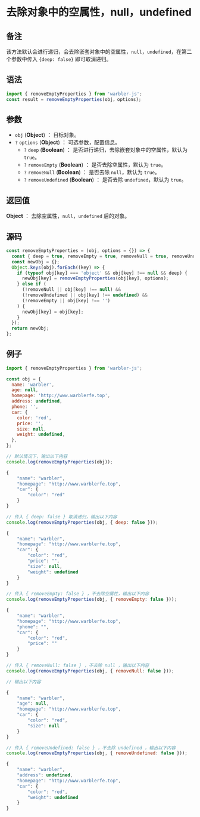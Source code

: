 # 去除对象中的空属性，null，undefined

## 备注

该方法默认会进行递归，会去除嵌套对象中的空属性，`null`，`undefined`，在第二个参数中传入 `{deep: false}` 即可取消递归。

## 语法

```js
import { removeEmptyProperties } from 'warbler-js';
const result = removeEmptyProperties(obj，options);
```

## 参数

- `obj` (**Object**) ： 目标对象。
- `?` `options` (**Object**) ： 可选参数，配置信息。
  - `?` `deep` (**Boolean**) ： 是否进行递归，去除嵌套对象中的空属性，默认为 `true`。
  - `?` `removeEmpty` (**Boolean**) ： 是否去除空属性，默认为 `true`。
  - `?` `removeNull` (**Boolean**) ： 是否去除 `null`，默认为 `true`。
  - `?` `removeUndefined` (**Boolean**) ： 是否去除 `undefined`，默认为 `true`。

## 返回值

**Object** ： 去除空属性，`null`，`undefined` 后的对象。

## 源码

```js
const removeEmptyProperties = (obj, options = {}) => {
  const { deep = true, removeEmpty = true, removeNull = true, removeUndefined = true } = options;
  const newObj = {};
  Object.keys(obj).forEach((key) => {
    if (typeof obj[key] === 'object' && obj[key] !== null && deep) {
      newObj[key] = removeEmptyProperties(obj[key], options);
    } else if (
      (!removeNull || obj[key] !== null) &&
      (!removeUndefined || obj[key] !== undefined) &&
      (!removeEmpty || obj[key] !== '')
    ) {
      newObj[key] = obj[key];
    }
  });
  return newObj;
};
```

## 例子

```js
import { removeEmptyProperties } from 'warbler-js';

const obj = {
  name: 'warbler',
  age: null,
  homepage: 'http://www.warblerfe.top',
  address: undefined,
  phone: '',
  car: {
    color: 'red',
    price: '',
    size: null,
    weight: undefined,
  },
};

// 默认情况下，输出以下内容
console.log(removeEmptyProperties(obj));

{
    "name": "warbler",
    "homepage": "http://www.warblerfe.top",
    "car": {
        "color": "red"
    }
}

// 传入 { deep: false } 取消递归，输出以下内容
console.log(removeEmptyProperties(obj, { deep: false }));

{
    "name": "warbler",
    "homepage": "http://www.warblerfe.top",
    "car": {
        "color": "red",
        "price": "",
        "size": null,
        "weight": undefined
    }
}

// 传入 { removeEmpty: false } ，不去除空属性，输出以下内容
console.log(removeEmptyProperties(obj, { removeEmpty: false }));

{
    "name": "warbler",
    "homepage": "http://www.warblerfe.top",
    "phone": "",
    "car": {
        "color": "red",
        "price": ""
    }
}

// 传入 { removeNull: false } ，不去除 null ，输出以下内容
console.log(removeEmptyProperties(obj, { removeNull: false }));

// 输出以下内容

{
    "name": "warbler",
    "age": null,
    "homepage": "http://www.warblerfe.top",
    "car": {
        "color": "red",
        "size": null
    }
}

// 传入 { removeUndefined: false } ，不去除 undefined ，输出以下内容
console.log(removeEmptyProperties(obj, { removeUndefined: false }));

{
    "name": "warbler",
    "address": undefined,
    "homepage": "http://www.warblerfe.top",
    "car": {
        "color": "red",
        "weight": undefined
    }
}
```
